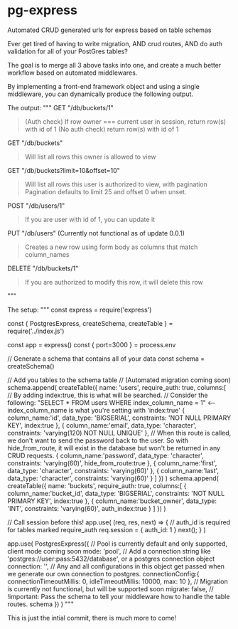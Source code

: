 # pg-express
Automated CRUD generated urls for express based on table schemas

Ever get tired of having to write migration, AND crud routes, AND do auth validation for all of your PostGres tables?

The goal is to merge all 3 above tasks into one, and create a much better workflow based on automated middlewares.

By implementing a front-end framework object and using a single middleware, you can dynamically produce the following output.

The output:
"""
GET "/db/buckets/1"
  > (Auth check) If row owner === current user in session, return row(s) with id of 1
  > (No auth check) return row(s) with id of 1

GET "/db/buckets"
  > Will list all rows this owner is allowed to view

GET "/db/buckets?limit=10&offset=10"
  > Will list all rows this user is authorized to view, with pagination
  > Pagination defaults to limit 25 and offset 0 when unset.

POST "/db/users/1"
  > If you are user with id of 1, you can update it

PUT "/db/users" (Currently not functional as of update 0.0.1)
  > Creates a new row using form body as columns that match column_names

DELETE "/db/buckets/1"
  > If you are authorized to modify this row, it will delete this row

"""

The setup:
"""
const express = require('express')

const {
    PostgresExpress,
    createSchema,
    createTable
} = require('../index.js')

const app = express()
const { port=3000 } = process.env

// Generate a schema that contains all of your data
const schema = createSchema()

// Add you tables to the schema table
// (Automated migration coming soon)
schema.append(
    createTable({
        name: 'users',
        require_auth: true,
        columns:[
            // By adding index:true, this is what will be searched.
            // Consider the following: "SELECT * FROM users WHERE index_column_name = 1" <-- index_column_name is what you're setting with 'index:true'
            { column_name:'id', data_type: 'BIGSERIAL', constraints: 'NOT NULL PRIMARY KEY', index:true },
            { column_name:'email', data_type: 'character', constraints: 'varying(120) NOT NULL UNIQUE' },
            // When this route is called, we don't want to send the password back to the user. So with hide_from_route, it will exist in the database but won't be returned in any CRUD requests.
            { column_name:'password', data_type: 'character', constraints: 'varying(60)', hide_from_route:true },
            { column_name:'first', data_type: 'character', constraints: 'varying(60)' },
            { column_name:'last', data_type: 'character', constraints: 'varying(60)' }
        ]
    })
)
schema.append(
    createTable({
        name: 'buckets',
        require_auth: true,
        columns:[
            { column_name:'bucket_id', data_type: 'BIGSERIAL', constraints: 'NOT NULL PRIMARY KEY', index:true },
            { column_name:'bucket_owner', data_type: 'INT', constraints: 'varying(60)', auth_index:true }
        ]
    })
)

// Call session before this!
app.use(
    (req, res, next) => {
        // auth_id is required for tables marked require_auth
        req.session = { auth_id: 1 }
        next();
    }
)

app.use(
    PostgresExpress({
        // Pool is currently default and only supported, client mode coming soon
        mode: 'pool',
        // Add a connection string like 'postgres://user:pass:5432/database', or a postgres connection object
        connection: '',
        // Any and all configurations in this object get passed when we generate our own connection to postgres.
        connectionConfig:{
            connectionTimeoutMillis: 0,
            idleTimeoutMillis: 10000,
            max: 10
        },
        // Migration is currently not functional, but will be supported soon
        migrate: false,
        // !important: Pass the schema to tell your middleware how to handle the table routes.
        schema
    })
)
"""

This is just the intial commit, there is much more to come!